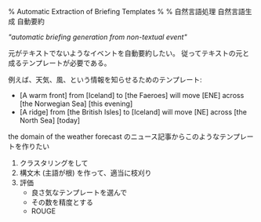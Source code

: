 % Automatic Extraction of Briefing Templates
% 
% 自然言語処理 自然言語生成 自動要約

_"automatic briefing generation from non-textual event"_

元がテキストでないようなイベントを自動要約したい。
従ってテキストの元と成るテンプレートが必要である。

例えば、天気、風、という情報を知らせるためのテンプレート:

- [A warm front] from [Iceland] to [the Faeroes] will move [ENE] across [the Norwegian Sea] [this evening]
- [A ridge] from [the British Isles] to [Iceland] will move [NE] across [the North Sea] [today]

the domain of the weather forecast のニュース記事からこのようなテンプレートを作りたい


1. クラスタリングをして
1. 構文木 (主語が根) を作って、適当に枝刈り
1. 評価
    - 良さ気なテンプレートを選んで
    - その数を精度とする
    - ROUGE

